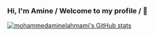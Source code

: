 ### Hi, I'm Amine / Welcome to my profile / 👋

[![mohammedaminelahmami's GitHub stats](https://github-readme-stats.vercel.app/api?username=mohammedaminelahmami)](https://github.com/mohammedaminelahmami/github-readme-stats)

